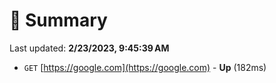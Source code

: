 # 📖 Summary
Last updated: **2/23/2023, 9:45:39 AM**

- `GET` [https://google.com](https://google.com) - **Up** (182ms)
